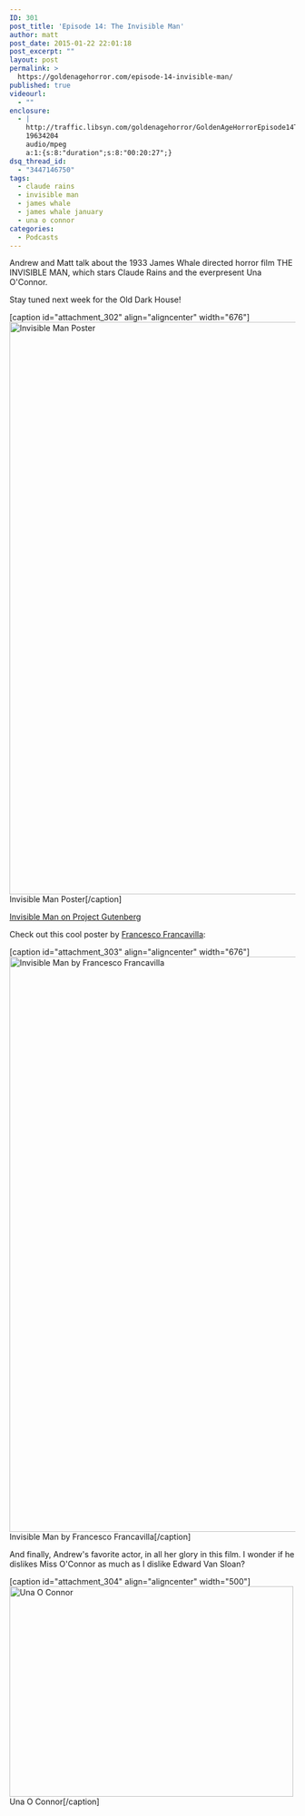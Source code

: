 ```yaml
---
ID: 301
post_title: 'Episode 14: The Invisible Man'
author: matt
post_date: 2015-01-22 22:01:18
post_excerpt: ""
layout: post
permalink: >
  https://goldenagehorror.com/episode-14-invisible-man/
published: true
videourl:
  - ""
enclosure:
  - |
    http://traffic.libsyn.com/goldenagehorror/GoldenAgeHorrorEpisode14TheInvisibleMan.mp3
    19634204
    audio/mpeg
    a:1:{s:8:"duration";s:8:"00:20:27";}
dsq_thread_id:
  - "3447146750"
tags:
  - claude rains
  - invisible man
  - james whale
  - james whale january
  - una o connor
categories:
  - Podcasts
---
```

Andrew and Matt talk about the 1933 James Whale directed horror film THE INVISIBLE MAN, which stars Claude Rains and the everpresent Una O'Connor.

Stay tuned next week for the Old Dark House!
<!--more-->

[caption id="attachment_302" align="aligncenter" width="676"]<img src="http://goldenagehorror.com/wp-content/uploads/2015/01/The-Invisible-Man-one-sheet-poster-686x1024.jpg" alt="Invisible Man Poster" width="676" height="1009" class="size-large wp-image-302" /> Invisible Man Poster[/caption]

<a href="https://www.gutenberg.org/files/5230/5230-h/5230-h.htm" title="Invisible Man by HG Wells">Invisible Man on Project Gutenberg</a>

Check out this cool poster by <a href="https://twitter.com/f_francavilla" title="Franseco Francavilla">Francesco Francavilla</a>:

[caption id="attachment_303" align="aligncenter" width="676"]<img src="http://goldenagehorror.com/wp-content/uploads/2015/01/invisible_man_francavilla_final_low-683x1024.jpg" alt="Invisible Man by Francesco Francavilla" width="676" height="1014" class="size-large wp-image-303" /> Invisible Man by Francesco Francavilla[/caption]

And finally, Andrew's favorite actor, in all her glory in this film. I wonder if he dislikes Miss O'Connor as much as I dislike Edward Van Sloan?

[caption id="attachment_304" align="aligncenter" width="500"]<img src="http://goldenagehorror.com/wp-content/uploads/2015/01/tumblr_ltvnm7upmI1qmemvwo1_500.jpg" alt="Una O Connor" width="500" height="371" class="size-full wp-image-304" /> Una O Connor[/caption]